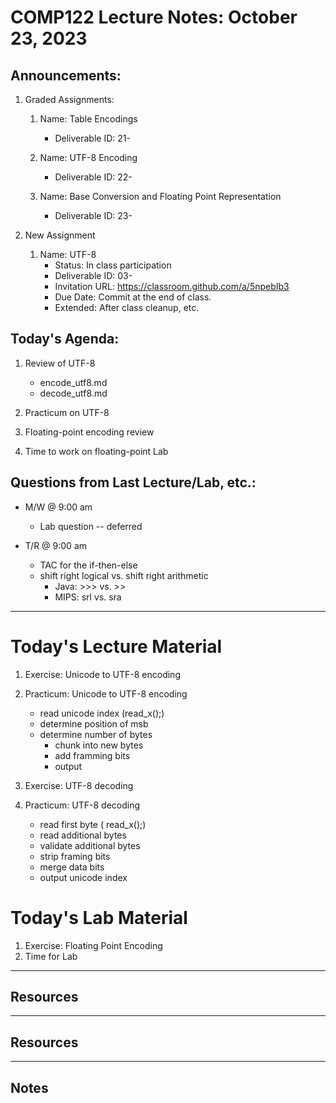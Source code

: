 # COMP122 Lecture Notes: October 23, 2023

## Announcements:

   1. Graded Assignments:
      1. Name: Table Encodings
         - Deliverable ID: 21-
         
      1. Name: UTF-8 Encoding
         - Deliverable ID: 22-
      
      1. Name: Base Conversion and Floating Point Representation
         - Deliverable ID: 23-
       
   1. New Assignment
      1. Name: UTF-8
         - Status: In class participation
         - Deliverable ID: 03-
         - Invitation URL: https://classroom.github.com/a/5npebIb3
         - Due Date: Commit at the end of class.
         - Extended: After class cleanup, etc.


## Today's Agenda:
   1. Review of UTF-8
      - encode_utf8.md
      - decode_utf8.md

   1. Practicum on UTF-8

   1. Floating-point encoding review
   1. Time to work on floating-point Lab


## Questions from Last Lecture/Lab, etc.:
   * M/W @ 9:00 am
     - Lab question -- deferred
     

   * T/R @ 9:00 am
     - TAC for the if-then-else
     - shift right logical vs.  shift right arithmetic 
       * Java:  >>>   vs. >>
       * MIPS:  srl   vs.  sra


---
# Today's Lecture Material
 
  1. Exercise:  Unicode to UTF-8 encoding
  1. Practicum: Unicode to UTF-8 encoding
     - read unicode index (read_x();)
     - determine position of msb
     - determine number of bytes
       - chunk into new bytes
       - add framming bits
       - output 

  1. Exercise:  UTF-8 decoding
  1. Practicum: UTF-8 decoding
     - read first byte  ( read_x();)
     - read additional bytes
     - validate additional bytes
     - strip framing bits
     - merge data bits
     - output unicode index 

# Today's Lab Material

  1. Exercise: Floating Point Encoding
  1. Time for Lab


---
## Resources


---
## Resources


---
<!-- This section for student's to place their own notes. -->
<!-- This section will not be updated by the Professor.   -->

## Notes  


